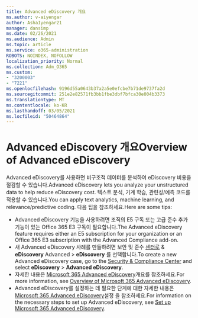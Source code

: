 ```yaml
---
title: Advanced eDiscovery 개요
ms.author: v-aiyengar
author: AshaIyengar21
manager: dansimp
ms.date: 02/26/2021
ms.audience: Admin
ms.topic: article
ms.service: o365-administration
ROBOTS: NOINDEX, NOFOLLOW
localization_priority: Normal
ms.collection: Adm_O365
ms.custom:
- "3200003"
- "7221"
ms.openlocfilehash: 9196d55a0643b37a2a5e0efcbe7b71de9737fa2d
ms.sourcegitcommit: 251e2e82571fb3bb1fbe3dbf7bfca30e004b3373
ms.translationtype: MT
ms.contentlocale: ko-KR
ms.lasthandoff: 03/05/2021
ms.locfileid: "50464864"
---
```

# <a name="overview-of-advanced-ediscovery"></a><span data-ttu-id="1d5dd-102">Advanced eDiscovery 개요</span><span class="sxs-lookup"><span data-stu-id="1d5dd-102">Overview of Advanced eDiscovery</span></span>

<span data-ttu-id="1d5dd-103">Advanced eDiscovery를 사용하면 비구조적 데이터를 분석하여 eDiscovery 비용을 절감할 수 있습니다.</span><span class="sxs-lookup"><span data-stu-id="1d5dd-103">Advanced eDiscovery lets you analyze your unstructured data to help reduce eDiscovery cost.</span></span> <span data-ttu-id="1d5dd-104">텍스트 분석, 기계 학습, 관련성/예측 코드를 적용할 수 있습니다.</span><span class="sxs-lookup"><span data-stu-id="1d5dd-104">You can apply text analytics, machine learning, and relevance/predictive coding.</span></span> <span data-ttu-id="1d5dd-105">다음 팁을 참조하세요.</span><span class="sxs-lookup"><span data-stu-id="1d5dd-105">Here are some tips:</span></span>

- <span data-ttu-id="1d5dd-106">Advanced eDiscovery 기능을 사용하려면 조직의 E5 구독 또는 고급 준수 추가 기능이 있는 Office 365 E3 구독이 필요합니다.</span><span class="sxs-lookup"><span data-stu-id="1d5dd-106">The Advanced eDiscovery feature requires either an E5 subscription for your organization or an Office 365 E3 subscription with the Advanced Compliance add-on.</span></span>
- <span data-ttu-id="1d5dd-107">새 Advanced eDiscovery 사례를 만들하려면 보안 및 준수 [센터로](https://go.microsoft.com/fwlink/p/?linkid=2077143) & **eDiscovery** Advanced  >  **eDiscovery** 를 선택합니다.</span><span class="sxs-lookup"><span data-stu-id="1d5dd-107">To create a new Advanced eDiscovery case, go to the [Security & Compliance Center](https://go.microsoft.com/fwlink/p/?linkid=2077143) and select **eDiscovery** > **Advanced eDiscovery**.</span></span>
- <span data-ttu-id="1d5dd-108">자세한 내용은 [Microsoft 365 Advanced eDiscovery](https://go.microsoft.com/fwlink/?linkid=2101588)개요를 참조하세요.</span><span class="sxs-lookup"><span data-stu-id="1d5dd-108">For more information, see [Overview of Microsoft 365 Advanced eDiscovery](https://go.microsoft.com/fwlink/?linkid=2101588).</span></span>
- <span data-ttu-id="1d5dd-109">Advanced eDiscovery를 설정하는 데 필요한 단계에 대한 자세한 내용은 [Microsoft 365 Advanced eDiscovery](https://go.microsoft.com/fwlink/?linkid=2122672)설정 을 참조하세요.</span><span class="sxs-lookup"><span data-stu-id="1d5dd-109">For information on the necessary steps to set up Advanced eDiscovery, see [Set up Microsoft 365 Advanced eDiscovery](https://go.microsoft.com/fwlink/?linkid=2122672).</span></span>